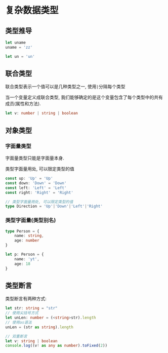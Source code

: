 # 复杂数据类型

## 类型推导

```typescript
let uname
uname = 'zz'

let un = 'un'
```

## 联合类型

联合类型表示一个值可以是几种类型之一, 使用`|`分隔每个类型

当一个变量定义成联合类型, 我们能够确定的是这个变量包含了每个类型中的共有成员(属性和方法).

```typescript
let v: number | string | boolean
```

## 对象类型

### 字面量类型

字面量类型只能是字面量本身.

类型字面量用处, 可以限定类型的值

```typescript
const up: 'Up' = 'Up'
const down: 'Down' = 'Down'
const left: 'Left' = 'Left'
const right: 'Right' = 'Right'

// 类型字面量用处, 可以限定类型的值
type Direction = 'Up'|'Down'|'Left'|'Right'
```

### 类型字面量(类型别名)

```typescript
type Person = {
    name: string,
    age: number
}

let p: Person = {
    name: 'yt',
    age: 18
}
```

## 类型断言

类型断言有两种方式:

```typescript
let str: string = "str"
// 使用尖括号方式
let unLen: number = (<string>str).length
// 使用as语法
unLen = (str as string).length

// 双重断言
let v: string | boolean
console.log((v! as any as number).toFixed(2))
```
